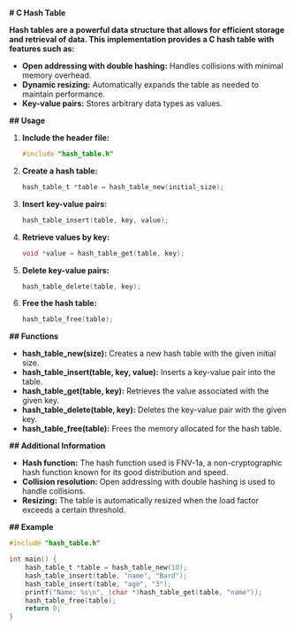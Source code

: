  **# C Hash Table**

**Hash tables are a powerful data structure that allows for efficient storage and retrieval of data. This implementation provides a C hash table with features such as:**

* **Open addressing with double hashing:** Handles collisions with minimal memory overhead.
* **Dynamic resizing:** Automatically expands the table as needed to maintain performance.
* **Key-value pairs:** Stores arbitrary data types as values.

**## Usage**

1. **Include the header file:**

   ```c
   #include "hash_table.h"
   ```

2. **Create a hash table:**

   ```c
   hash_table_t *table = hash_table_new(initial_size);
   ```

3. **Insert key-value pairs:**

   ```c
   hash_table_insert(table, key, value);
   ```

4. **Retrieve values by key:**

   ```c
   void *value = hash_table_get(table, key);
   ```

5. **Delete key-value pairs:**

   ```c
   hash_table_delete(table, key);
   ```

6. **Free the hash table:**

   ```c
   hash_table_free(table);
   ```

**## Functions**

* **hash_table_new(size):** Creates a new hash table with the given initial size.
* **hash_table_insert(table, key, value):** Inserts a key-value pair into the table.
* **hash_table_get(table, key):** Retrieves the value associated with the given key.
* **hash_table_delete(table, key):** Deletes the key-value pair with the given key.
* **hash_table_free(table):** Frees the memory allocated for the hash table.

**## Additional Information**

* **Hash function:** The hash function used is FNV-1a, a non-cryptographic hash function known for its good distribution and speed.
* **Collision resolution:** Open addressing with double hashing is used to handle collisions.
* **Resizing:** The table is automatically resized when the load factor exceeds a certain threshold.

**## Example**

```c
#include "hash_table.h"

int main() {
    hash_table_t *table = hash_table_new(10);
    hash_table_insert(table, "name", "Bard");
    hash_table_insert(table, "age", "3");
    printf("Name: %s\n", (char *)hash_table_get(table, "name"));
    hash_table_free(table);
    return 0;
}
```

